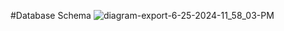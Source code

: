 #Database Schema
![diagram-export-6-25-2024-11_58_03-PM](https://github.com/krishnan472003/Community-marketplace/assets/99252508/9d3cccb7-72bb-4358-93a3-d3efe79efbe5)
